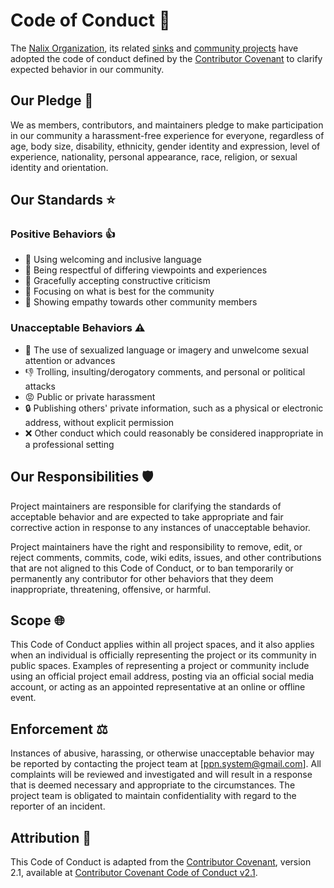 # Code of Conduct 📜

The [Nalix Organization](https://github.com/ppn-systems/nalix), its related [sinks][sinks] and [community projects][projects] have adopted the code of conduct defined by the [Contributor Covenant](http://contributor-covenant.org/) to clarify expected behavior in our community.

## Our Pledge 🤝

We as members, contributors, and maintainers pledge to make participation in our community a harassment-free experience for everyone, regardless of age, body size, disability, ethnicity, gender identity and expression, level of experience, nationality, personal appearance, race, religion, or sexual identity and orientation.

## Our Standards ⭐

### Positive Behaviors 👍

- 💬 Using welcoming and inclusive language
- 🧠 Being respectful of differing viewpoints and experiences
- 🔄 Gracefully accepting constructive criticism
- 🌟 Focusing on what is best for the community
- 💖 Showing empathy towards other community members

### Unacceptable Behaviors ⚠️

- 🚫 The use of sexualized language or imagery and unwelcome sexual attention or advances
- 👎 Trolling, insulting/derogatory comments, and personal or political attacks
- 😡 Public or private harassment
- 🔒 Publishing others' private information, such as a physical or electronic address, without explicit permission
- ❌ Other conduct which could reasonably be considered inappropriate in a professional setting

## Our Responsibilities 🛡️

Project maintainers are responsible for clarifying the standards of acceptable behavior and are expected to take appropriate and fair corrective action in response to any instances of unacceptable behavior.

Project maintainers have the right and responsibility to remove, edit, or reject comments, commits, code, wiki edits, issues, and other contributions that are not aligned to this Code of Conduct, or to ban temporarily or permanently any contributor for other behaviors that they deem inappropriate, threatening, offensive, or harmful.

## Scope 🌐

This Code of Conduct applies within all project spaces, and it also applies when an individual is officially representing the project or its community in public spaces. Examples of representing a project or community include using an official project email address, posting via an official social media account, or acting as an appointed representative at an online or offline event.

## Enforcement ⚖️

Instances of abusive, harassing, or otherwise unacceptable behavior may be reported by contacting the project team at [ppn.system@gmail.com]. All complaints will be reviewed and investigated and will result in a response that is deemed necessary and appropriate to the circumstances. The project team is obligated to maintain confidentiality with regard to the reporter of an incident.

## Attribution 📝

This Code of Conduct is adapted from the [Contributor Covenant](http://contributor-covenant.org/), version 2.1, available at [Contributor Covenant Code of Conduct v2.1](https://www.contributor-covenant.org/version/2/1/code_of_conduct/).
<!-- Link definitions -->
[sinks]: https://github.com/ppn-systems/nalix#related-sinks
[projects]: https://github.com/ppn-systems/nalix/discussions
